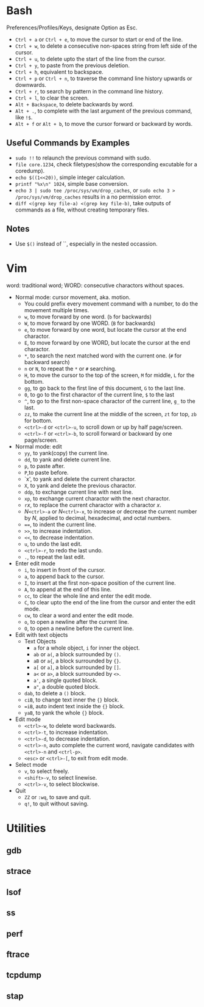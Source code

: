 # Bash

Preferences/Profiles/Keys, designate Option as Esc.

  * `Ctrl + a` or `Ctrl + e`, to move the cursor to start or end of the line.
  * `Ctrl + w`, to delete a consecutive non-spaces string from left side of the cursor.
  * `Ctrl + u`, to delete upto the start of the line from the cursor.
  * `Ctrl + y`, to paste from the previous deletion.
  * `Ctrl + h`, equivalent to backspace.
  * `Ctrl + p` or `Ctrl + n`, to traverse the command line history upwards or downwards.
  * `Ctrl + r`, to search by pattern in the command line history.
  * `Ctrl + l`, to clear the screen.
  * `Alt + Backspace`, to delete backwards by word.
  * `Alt + .`, to complete with the last argument of the previous command, like `!$`.
  * `Alt + f` or `Alt + b`, to move the cursor forward or backward by words.

## Useful Commands by Examples

  * `sudo !!` to relaunch the previous command with sudo.
  * `file core.1234`, check filetypes(show the corresponding excutable for a coredump).
  * `echo $((1<<20))`, simple integer calculation.
  * `printf "%x\n" 1024`, simple base conversion.
  * `echo 3 | sudo tee /proc/sys/vm/drop_caches`, or `sudo echo 3 > /proc/sys/vm/drop_caches` results in a no permission error.
  * `diff <(grep key file-a) <(grep key file-b)`, take outputs of commands as a file, without creating temporary files.


## Notes

  * Use `$()` instead of ``, especially in the nested occassion.


# Vim

word: traditional word; WORD: consecutive charactors without spaces.

 * Normal mode: cursor movement, aka. motion.
   * You could prefix every movement command with a number, to do the movement multiple times.
   * `w`, to move forward by one word. (`b` for backwards)
   * `W`, to move forward by one WORD. (`B` for backwards)
   * `e`, to move forward by one word, but locate the cursor at the end charactor.
   * `E`, to move forward by one WORD, but locate the cursor at the end charactor.
   * `*`, to search the next matched word with the current one. (`#` for backward search)
   * `n` or `N`, to repeat the `*` or `#` searching.
   * `H`, to move the cursor to the top of the screen, `M` for middle, `L` for the bottom.
   * `gg`, to go back to the first line of this document, `G` to the last line.
   * `0`, to go to the first charactor of the current line, `$` to the last
   * `^`, to go to the first non-space charactor of the current line, `g_` to the last.
   * `zz`, to make the current line at the middle of the screen, `zt` for top, `zb` for bottom.
   * `<ctrl>-d` or `<ctrl>-u`, to scroll down or up by half page/screen.
   * `<ctrl>-f` or `<ctrl>-b`, to scroll forward or backward by one page/screen.
 * Normal mode: edit
   * `yy`, to yank(copy) the current line.
   * `dd`, to yank and delete current line.
   * `p`, to paste after.
   * `P`,to paste before.
   * `x', to yank and delete the current charactor.
   * `X`, to yank and delete the previous charactor.
   * `ddp`, to exchange current line with next line.
   * `xp`, to exchange current charactor with the next charactor.
   * `r`*x*, to replace the current charactor with a charactor *x*.
   * *N*`<ctrl>-a` or *N*`<ctrl>-x`, to increase or decrease the current number by *N*, applied to decimal, hexadecimal, and octal numbers.
   * `==`, to indent the current line.
   * `>>`, to increase indentation.
   * `<<`, to decrease indentation.
   * `u`, to undo the last edit.
   * `<ctrl>-r`, to redo the last undo.
   * `.`, to repeat the last edit.
 * Enter edit mode
   * `i`, to insert in front of the cursor.
   * `a`, to append back to the cursor.
   * `I`, to insert at the first non-space position of the current line.
   * `A`, to append at the end of this line.
   * `cc`, to clear the whole line and enter the edit mode.
   * `C`, to clear upto the end of the line from the cursor and enter the edit mode.
   * `cw`, to clear a word and enter the edit mode.
   * `o`, to open a newline after the current line.
   * `O`, to open a newline before the current line.
 * Edit with text objects
   * Text Objects
     * `a` for a whole object, `i` for inner the object.
     * `ab` or `a(`, a block surrounded by `()`.
     * `aB` or `a{`, a block surrounded by `{}`.
     * `a[` or `a]`, a block surrounded by `[]`.
     * `a<` or `a>`, a block surrounded by `<>`.
     * `a'`, a single quoted block.
     * `a"`, a double quoted block.
   * `dab`, to delete a `()` block.
   * `ciB`, to change text inner the `{}` block.
   * `=iB`, auto indent text inside the `{}` block.
   * `yaB`, to yank the whole `{}` block.
 * Edit mode
   * `<ctrl>-w`, to delete word backwards.
   * `<ctrl>-t`, to increase indentation.
   * `<ctrl>-d`, to decrease indentation.
   * `<ctrl>-n`, auto complete the current word, navigate candidates with `<ctrl>-n` and `<ctrl-p>`.
   * `<esc>` or `<ctrl>-[`, to exit from edit mode.
 * Select mode
   * `v`, to select freely.
   * `<shift>-v`, to select linewise.
   * `<ctrl>-v`, to select blockwise.
 * Quit
   * `ZZ` or `:wq`, to save and quit.
   * `q!`, to quit without saving.


# Utilities


## gdb


## strace


## lsof


## ss


## perf


## ftrace


## tcpdump


## stap
